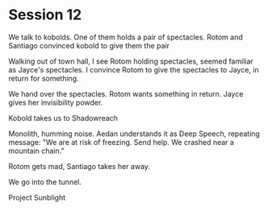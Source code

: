 # Session 12
We talk to kobolds. One of them holds a pair of spectacles. Rotom and Santiago convinced kobold to give them the pair

Walking out of town hall, I see Rotom holding spectacles, seemed familiar as Jayce's spectacles. I convince Rotom to give the spectacles to Jayce, in return for something.

We hand over the spectacles. Rotom wants something in return. Jayce gives her invisibility powder.

Kobold takes us to Shadowreach

Monolith, humming noise. Aedan understands it as Deep Speech, repeating message:
"We are at risk of freezing. Send help. We crashed near a mountain chain."

Rotom gets mad, Santiago takes her away.

We go into the tunnel.

Project Sunblight